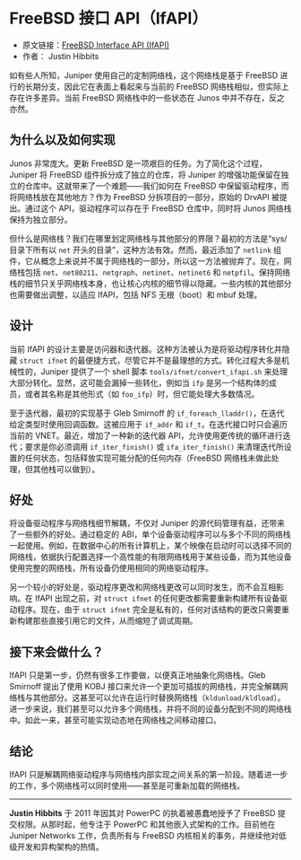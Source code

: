 # FreeBSD 接口 API（IfAPI）

- 原文链接：[FreeBSD Interface API (IfAPI)](https://freebsdfoundation.org/our-work/journal/browser-based-edition/networking-10th-anniversary/freebsd-interface-api-ifapi/)
- 作者： Justin Hibbits

如有些人所知，Juniper 使用自己的定制网络栈，这个网络栈是基于 FreeBSD 进行的长期分支，因此它在表面上看起来与当前的 FreeBSD 网络栈相似，但实际上存在许多差异。当前 FreeBSD 网络栈中的一些状态在 Junos 中并不存在，反之亦然。

## 为什么以及如何实现

Junos 非常庞大。更新 FreeBSD 是一项艰巨的任务。为了简化这个过程，Juniper 将 FreeBSD 组件拆分成了独立的仓库，将 Juniper 的增强功能保留在独立的仓库中。这就带来了一个难题——我们如何在 FreeBSD 中保留驱动程序，而将网络栈放在其他地方？作为 FreeBSD 分拆项目的一部分，原始的 DrvAPI 被提出。通过这个 API，驱动程序可以存在于 FreeBSD 仓库中，同时将 Junos 网络栈保持为独立部分。

但什么是网络栈？我们在哪里划定网络栈与其他部分的界限？最初的方法是“sys/ 目录下所有以 `net` 开头的目录”，这种方法有效。然而，最近添加了 `netlink` 组件，它从概念上来说并不属于网络栈的一部分，所以这一方法被抛弃了。现在，网络栈包括 `net`、`net80211`、`netgraph`、`netinet`、`netinet6` 和 `netpfil`。保持网络栈的细节只关乎网络栈本身，也让核心内核的细节得以隐藏。一些内核的其他部分也需要做出调整，以适应 IfAPI，包括 NFS 无根（boot）和 mbuf 处理。

## 设计

当前 IfAPI 的设计主要是访问器和迭代器。这种方法被认为是将驱动程序转化并隐藏 `struct ifnet` 的最便捷方式，尽管它并不是最理想的方式。转化过程大多是机械性的，Juniper 提供了一个 shell 脚本 `tools/ifnet/convert_ifapi.sh` 来处理大部分转化。显然，这可能会漏掉一些转化，例如当 `ifp` 是另一个结构体的成员，或者其名称是其他形式（如 `foo_ifp`）时，但它能处理大多数情况。

至于迭代器，最初的实现基于 Gleb Smirnoff 的 `if_foreach_lladdr()`，在迭代给定类型时使用回调函数。这被应用于 `if_addr` 和 `if_t`，在迭代接口时只会遍历当前的 VNET。最近，增加了一种新的迭代器 API，允许使用更传统的循环进行迭代；要求是你必须调用 `if_iter_finish()` 或 `ifa_iter_finish()` 来清理迭代所设置的任何状态，包括释放实现可能分配的任何内存（FreeBSD 网络栈未做此处理，但其他栈可以做到）。

## 好处

将设备驱动程序与网络栈细节解耦，不仅对 Juniper 的源代码管理有益，还带来了一些额外的好处。通过稳定的 ABI，单个设备驱动程序可以与多个不同的网络栈一起使用。例如，在数据中心的所有计算机上，某个映像在启动时可以选择不同的网络栈，依据执行配置选择一个高性能的有限网络栈用于某些设备，而为其他设备使用完整的网络栈，所有设备仍使用相同的网络驱动程序。

另一个较小的好处是，驱动程序更改和网络栈更改可以同时发生，而不会互相影响。在 IfAPI 出现之前，对 `struct ifnet` 的任何更改都需要重新构建所有设备驱动程序。现在，由于 `struct ifnet` 完全是私有的，任何对该结构的更改只需要重新构建那些直接引用它的文件，从而缩短了调试周期。

## 接下来会做什么？

IfAPI 只是第一步，仍然有很多工作要做，以便真正地抽象化网络栈。Gleb Smirnoff 提出了使用 KOBJ 接口来允许一个更加可插拔的网络栈，并完全解耦网络栈与其他部分。这甚至可以允许在运行时替换网络栈（`kldunload/kldload`）。进一步来说，我们甚至可以允许多个网络栈，并将不同的设备分配到不同的网络栈中。如此一来，甚至可能实现动态地在网络栈之间移动接口。

## 结论

IfAPI 只是解耦网络驱动程序与网络栈内部实现之间关系的第一阶段。随着进一步的工作，多个网络栈可以同时使用——甚至是可重新加载的网络栈。

---

**Justin Hibbits** 于 2011 年因其对 PowerPC 的执着被愚蠢地授予了 FreeBSD 提交权限。从那时起，他专注于 PowerPC 和其他嵌入式架构的工作。目前他在 Juniper Networks 工作，负责所有与 FreeBSD 内核相关的事务，并继续他对低级开发和异构架构的热情。
